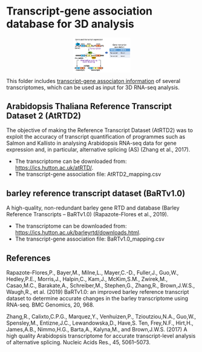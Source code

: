 
# Transcript-gene association database for 3D analysis
<img src="gene_transcript_association.png" style="display: block; width: 30%; margin: 0 auto" />

This folder includes <a href='https://github.com/wyguo/ThreeDRNAseq/blob/master/vignettes/user_manuals/3D_RNA-seq_App_manual.md#input-files' target='_blank'>transcript-gene associaton information</a> of several transcriptomes, which can be used as input for 3D RNA-seq analysis.

## Arabidopsis Thaliana Reference Transcript Dataset 2 (AtRTD2)
The objective of making the Reference Transcript Dataset (AtRTD2) was to exploit the accuracy of transcript quantification of programmes such as Salmon and Kallisto in analysing Arabidopsis RNA-seq data for gene expression and, in particular, alternative splicing (AS) (Zhang et al., 2017). 

- The transcriptome can be downloaded from: <a href='https://ics.hutton.ac.uk/atRTD/' target='_blank'>https://ics.hutton.ac.uk/atRTD/</a>. 
- The transcript-gene association file: AtRTD2_mapping.csv

## barley reference transcript dataset (BaRTv1.0)

A high-quality, non-redundant barley gene RTD and database (Barley Reference Transcripts – BaRTv1.0) (Rapazote-Flores et al., 2019).

- The transcriptome can be downloaded from: <a href='https://ics.hutton.ac.uk/barleyrtd/downloads.html' target='_blank'>https://ics.hutton.ac.uk/barleyrtd/downloads.html</a>. 
- The transcript-gene association file: BaRTv1.0_mapping.csv

## References

Rapazote-Flores,P., Bayer,M., Milne,L., Mayer,C.-D., Fuller,J., Guo,W., Hedley,P.E., Morris,J., Halpin,C., Kam,J., McKim,S.M., Zwirek,M., Casao,M.C., Barakate,A., Schreiber,M., Stephen,G., Zhang,R., Brown,J.W.S., Waugh,R., et al. (2019) BaRTv1.0: an improved barley reference transcript dataset to determine accurate changes in the barley transcriptome using RNA-seq. BMC Genomics, 20, 968.

Zhang,R., Calixto,C.P.G., Marquez,Y., Venhuizen,P., Tzioutziou,N.A., Guo,W., Spensley,M., Entizne,J.C., Lewandowska,D., Have,S. Ten, Frey,N.F., Hirt,H., James,A.B., Nimmo,H.G., Barta,A., Kalyna,M., and Brown,J.W.S. (2017) A high quality Arabidopsis transcriptome for accurate transcript-level analysis of alternative splicing. Nucleic Acids Res., 45, 5061–5073.


